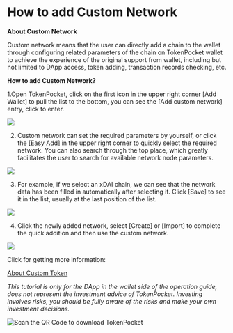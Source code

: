 # How to add Custom Network

**About Custom Network**

Custom network means that the user can directly add a chain to the wallet through configuring related parameters of the chain on TokenPocket wallet to achieve the experience of the original support from wallet, including but not limited to DApp access, token adding, transaction records checking, etc.

**How to add Custom Network?**

1.Open TokenPocket, click on the first icon in the upper right corner \[Add Wallet\] to pull the list to the bottom, you can see the \[Add custom network\] entry, click to enter.

![](https://tp-statics.tokenpocket.pro/token/tokenpocket-1619518074212.jpg)



2. Custom network can set the required parameters by yourself, or click the \[Easy Add\] in the upper right corner to quickly select the required network. You can also search through the top place, which greatly facilitates the user to search for available network node parameters.

![](https://tp-statics.tokenpocket.pro/token/tokenpocket-1619518258266.jpg)



3. For example, if we select an xDAI chain, we can see that the network data has been filled in automatically after selecting it. Click \[Save\] to see it in the list, usually at the last position of the list.

![](https://tp-statics.tokenpocket.pro/token/tokenpocket-1619518523028.jpg)



4. Click the newly added network, select \[Create\] or \[Import\] to complete the quick addition and then use the custom network.

![](https://tp-statics.tokenpocket.pro/token/tokenpocket-1619518812347.jpg)



Click for getting more information:

[About Custom Token](https://tphelp.gitbook.io/en/wallet-operation/about-custom-token)



_This tutorial is only for the DApp in the wallet side of the operation guide, does not represent the investment advice of TokenPocket. Investing involves risks, you should be fully aware of the risks and make your own investment decisions._

![Scan the QR Code to download TokenPocket](https://tp-statics.tokenpocket.pro/dapp/tokenpocket-1615532554741.jpg)

